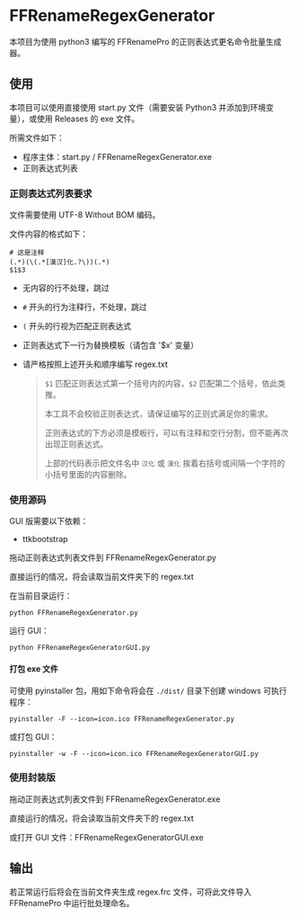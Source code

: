 # FFRenameRegexGenerator

本项目为使用 python3 编写的 FFRenamePro 的正则表达式更名命令批量生成器。

## 使用
本项目可以使用直接使用 start.py 文件（需要安装 Python3 并添加到环境变量），或使用 Releases 的 exe 文件。

所需文件如下：

- 程序主体：start.py / FFRenameRegexGenerator.exe
- 正则表达式列表

### 正则表达式列表要求

文件需要使用 UTF-8 Without BOM 编码。

文件内容的格式如下：

```
# 这是注释
(.*)(\(.*[漢汉]化.?\))(.*)
$1$3
```

- 无内容的行不处理，跳过
- `#` 开头的行为注释行，不处理，跳过
- `(` 开头的行视为匹配正则表达式
- 正则表达式下一行为替换模板（请包含 '$x' 变量）
- 请严格按照上述开头和顺序编写 regex.txt

  >`$1` 匹配正则表达式第一个括号内的内容，`$2` 匹配第二个括号，依此类推。
  > 
  > 本工具不会校验正则表达式，请保证编写的正则式满足你的需求。
  > 
  > 正则表达式的下方必须是模板行，可以有注释和空行分割，但不能再次出现正则表达式。
  > 
  > 上部的代码表示把文件名中 `汉化` 或 `漢化` 挨着右括号或间隔一个字符的小括号里面的内容删除。

### 使用源码

GUI 版需要以下依赖：

- ttkbootstrap

拖动正则表达式列表文件到 FFRenameRegexGenerator.py

直接运行的情况，将会读取当前文件夹下的 regex.txt

在当前目录运行：

```shell
python FFRenameRegexGenerator.py
```

运行 GUI：

```shell
python FFRenameRegexGeneratorGUI.py
```

#### 打包 exe 文件

可使用 pyinstaller 包，用如下命令将会在 `./dist/` 目录下创建 windows 可执行程序：

```shell
pyinstaller -F --icon=icon.ico FFRenameRegexGenerator.py
```

或打包 GUI：

```shell
pyinstaller -w -F --icon=icon.ico FFRenameRegexGeneratorGUI.py
```

### 使用封装版

拖动正则表达式列表文件到  FFRenameRegexGenerator.exe

直接运行的情况，将会读取当前文件夹下的 regex.txt

或打开 GUI 文件：FFRenameRegexGeneratorGUI.exe

## 输出

若正常运行后将会在当前文件夹生成 regex.frc 文件，可将此文件导入 FFRenamePro 中运行批处理命名。
